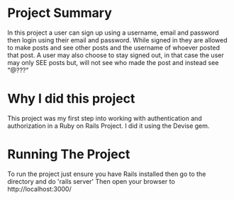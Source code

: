 # Project Summary
In this project a user can sign up using a username, email and password then login using their email and password. While signed in they are allowed to make posts and see other posts and the username of whoever posted that post. A user may also choose to stay signed out, in that case the user may only SEE posts but, will not see who made the post and instead see "@???"

# Why I did this project
This project was my first step into working with authentication and authorization in a Ruby on Rails Project. I did it using the Devise gem.

# Running The Project
To run the project just ensure you have Rails installed then go to the directory and do 'rails server'
Then open your browser to http://localhost:3000/
